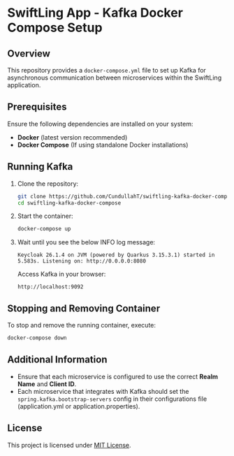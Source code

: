 # SwiftLing App - Kafka Docker Compose Setup

## Overview

This repository provides a `docker-compose.yml` file to set up Kafka for asynchronous communication between microservices within the SwiftLing application.

## Prerequisites

Ensure the following dependencies are installed on your system:

- **Docker** (latest version recommended)
- **Docker Compose** (If using standalone Docker installations)

## Running Kafka

1. Clone the repository:

   ```sh
   git clone https://github.com/CundullahT/swiftling-kafka-docker-compose.git
   cd swiftling-kafka-docker-compose
   ```

2. Start the container:

   ```sh
   docker-compose up
   ```

3. Wait until you see the below INFO log message:
   ```
   Keycloak 26.1.4 on JVM (powered by Quarkus 3.15.3.1) started in 5.583s. Listening on: http://0.0.0.0:8080
   ```
   
   Access Kafka in your browser:
   ```
   http://localhost:9092
   ```

## Stopping and Removing Container

To stop and remove the running container, execute:

```sh
docker-compose down
```

## Additional Information

- Ensure that each microservice is configured to use the correct **Realm Name** and **Client ID**.
- Each microservice that integrates with Kafka should set the `spring.kafka.bootstrap-servers` config in their configurations file (application.yml or application.properties).

## License

This project is licensed under [MIT License](LICENSE).
